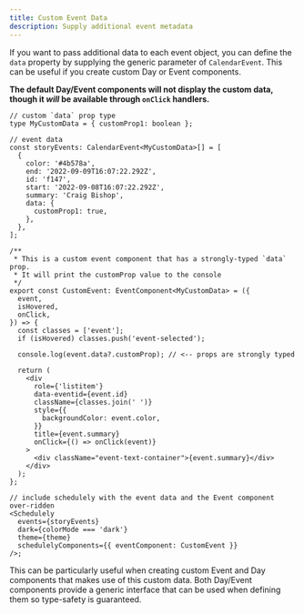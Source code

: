 ```yaml
---
title: Custom Event Data
description: Supply additional event metadata
---
```


If you want to pass additional data to each event object, you can define the `data` property by supplying the generic parameter of `CalendarEvent`. This can be useful if you create custom Day or Event components.

**The default Day/Event components will not display the custom data, though it _will_ be available through `onClick` handlers.**

```tsx
// custom `data` prop type
type MyCustomData = { customProp1: boolean };

// event data
const storyEvents: CalendarEvent<MyCustomData>[] = [
  {
    color: '#4b578a',
    end: '2022-09-09T16:07:22.292Z',
    id: 'f147',
    start: '2022-09-08T16:07:22.292Z',
    summary: 'Craig Bishop',
    data: {
      customProp1: true,
    },
  },
];

/**
 * This is a custom event component that has a strongly-typed `data` prop.
 * It will print the customProp value to the console
 */
export const CustomEvent: EventComponent<MyCustomData> = ({
  event,
  isHovered,
  onClick,
}) => {
  const classes = ['event'];
  if (isHovered) classes.push('event-selected');

  console.log(event.data?.customProp); // <-- props are strongly typed

  return (
    <div
      role={'listitem'}
      data-eventid={event.id}
      className={classes.join(' ')}
      style={{
        backgroundColor: event.color,
      }}
      title={event.summary}
      onClick={() => onClick(event)}
    >
      <div className="event-text-container">{event.summary}</div>
    </div>
  );
};

// include schedulely with the event data and the Event component over-ridden
<Schedulely
  events={storyEvents}
  dark={colorMode === 'dark'}
  theme={theme}
  schedulelyComponents={{ eventComponent: CustomEvent }}
/>;
```

This can be particularly useful when creating custom Event and Day components that makes use of this custom data. Both Day/Event components
provide a generic interface that can be used when defining them so type-safety is guaranteed.
